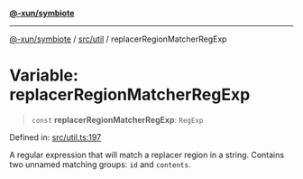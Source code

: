 [**@-xun/symbiote**](../../../README.md)

***

[@-xun/symbiote](../../../README.md) / [src/util](../README.md) / replacerRegionMatcherRegExp

# Variable: replacerRegionMatcherRegExp

> `const` **replacerRegionMatcherRegExp**: `RegExp`

Defined in: [src/util.ts:197](https://github.com/Xunnamius/symbiote/blob/16c5abb574a56340fcb49cdcf402702ed3917f82/src/util.ts#L197)

A regular expression that will match a replacer region in a string. Contains
two unnamed matching groups: `id` and `contents`.
